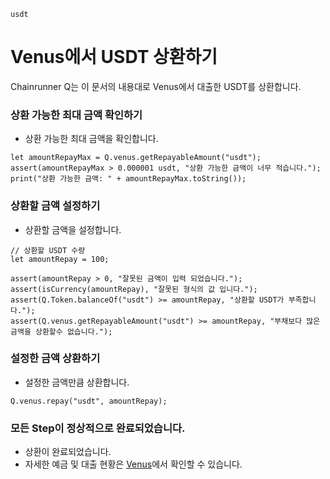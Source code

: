 ```meta-Currency
usdt
```

# Venus에서 USDT 상환하기

Chainrunner Q는 이 문서의 내용대로 Venus에서 대출한 USDT를 상환합니다.

### 상환 가능한 최대 금액 확인하기

- 상환 가능한 최대 금액을 확인합니다.

```output-Dynamic
let amountRepayMax = Q.venus.getRepayableAmount("usdt");
assert(amountRepayMax > 0.000001 usdt, "상환 가능한 금액이 너무 적습니다.");
print("상환 가능한 금액: " + amountRepayMax.toString());
```

### 상환할 금액 설정하기

- 상환할 금액을 설정합니다.

```input USDT
// 상환할 USDT 수량
let amountRepay = 100;
```

```input-Verify
assert(amountRepay > 0, "잘못된 금액이 입력 되었습니다.");
assert(isCurrency(amountRepay), "잘못된 형식의 값 입니다.");
assert(Q.Token.balanceOf("usdt") >= amountRepay, "상환할 USDT가 부족합니다.");
assert(Q.venus.getRepayableAmount("usdt") >= amountRepay, "부채보다 많은 금액을 상환할수 없습니다.");
```

### 설정한 금액 상환하기

- 설정한 금액만큼 상환합니다.

```taster
Q.venus.repay("usdt", amountRepay);
```

### 모든 Step이 정상적으로 완료되었습니다.

- 상환이 완료되었습니다.
- 자세한 예금 및 대출 현황은 [Venus](https://app.venus.io/dashboard)에서 확인할 수 있습니다.
